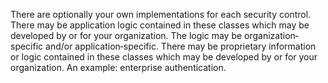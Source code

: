 There are optionally your own implementations for each security control. There may be application logic contained in these classes which may be developed by or for your organization. The logic may be organization‐specific and/or application‐specific. There may be proprietary information or logic contained in these classes which may be developed by or for your organization. An example: enterprise authentication.
